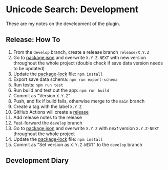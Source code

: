 # Unicode Search: Development

These are my notes on the development of the plugin.

## Release: How To

1. From the `develop` branch, create a release branch `release/X.Y.Z`
2. Go to [package.json](./package.json) and overwrite `X.Y.Z-NEXT` with new version throughout the whole project (double check if save data version needs to be updated)
3. Update the [package-lock](./package-lock.json) file: `npm install`
4. Export save data schema: `npm run export-schema`
5. Run tests: `npm run test`
6. Run build and test out the app: `npm run build`
7. Commit as "Version `X.Y.Z`"
8. Push, and fix if build fails, otherwise merge to the `main` branch
9. Create a tag with the label `X.Y.Z`
10. GitHub Actions will create a [release](https://github.com/BambusControl/obsidian-unicode-search/releases)
11. Add release notes to the release
12. Fast-forward the `develop` branch
13. Go to [package.json](./package.json) and overwrite `X.Y.Z` with _next_ version `X.Y.Z-NEXT` throughout the whole project
14. Update the [package-lock](./package-lock.json) file: `npm install`
15. Commit as "Set version as `X.Y.Z-NEXT`" to the `develop` branch

## Development Diary
